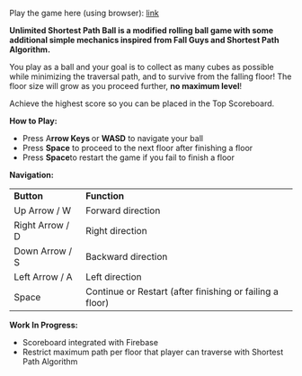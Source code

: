 <p>Play the game here (using browser): <a href="https://codingwill.itch.io/unlimited-shortest-path-ball">link</a></p>
<p><strong>Unlimited Shortest Path Ball is a modified rolling ball game with some additional simple mechanics inspired from Fall Guys and Shortest Path Algorithm.</strong></p>
<p>You play as a ball and your goal is to collect as many cubes as possible while minimizing the traversal path, and to survive from the falling floor! The floor size will grow as you proceed further, <strong>no maximum level</strong>!</p>
<p>Achieve the highest score so you can be placed in the Top Scoreboard<strong></strong>.</p>
<p><strong>How to Play:</strong></p>
<ul><li>Press A<strong>rrow Keys&nbsp;</strong>or&nbsp;<strong>WASD</strong> to navigate your ball</li><li>Press&nbsp;<strong>Space</strong> to proceed to the next floor&nbsp;after finishing a floor</li><li>Press <strong>Space</strong>to restart the game if you fail to finish a floor</li></ul>
<p><strong>Navigation:</strong></p>
<table><tbody><tr><td><strong>Button</strong></td><td><strong>Function</strong></td></tr><tr><td>Up Arrow / W</td><td>Forward direction</td></tr><tr><td>Right Arrow / D</td><td>Right direction</td></tr><tr><td>Down Arrow / S</td><td>Backward direction</td></tr><tr><td>Left Arrow / A</td><td>Left direction</td></tr><tr><td>Space</td><td>Continue or Restart (after finishing or failing a floor)</td></tr></tbody></table>
<p><strong>Work In Progress:</strong><br>
</p>
<ul><li>Scoreboard integrated with Firebase&nbsp;</li><li>Restrict maximum path per floor that player can traverse with Shortest Path&nbsp;Algorithm</li></ul>
